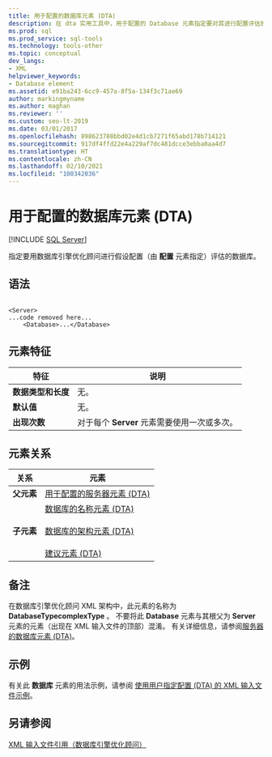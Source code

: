 ```yaml
---
title: 用于配置的数据库元素 (DTA)
description: 在 dta 实用工具中，用于配置的 Database 元素指定要对其进行配置评估的数据库。
ms.prod: sql
ms.prod_service: sql-tools
ms.technology: tools-other
ms.topic: conceptual
dev_langs:
- XML
helpviewer_keywords:
- Database element
ms.assetid: e91ba243-6cc9-457a-8f5a-134f3c71ae69
author: markingmyname
ms.author: maghan
ms.reviewer: ''
ms.custom: seo-lt-2019
ms.date: 03/01/2017
ms.openlocfilehash: 898623788bbd02e4d1cb7271f65abd178b714121
ms.sourcegitcommit: 917df4ffd22e4a229af7dc481dcce3ebba0aa4d7
ms.translationtype: HT
ms.contentlocale: zh-CN
ms.lasthandoff: 02/10/2021
ms.locfileid: "100342036"
---
```

# <a name="database-element-for-configuration-dta"></a>用于配置的数据库元素 (DTA)

 [!INCLUDE [SQL Server](../../includes/applies-to-version/sqlserver.md)]

指定要用数据库引擎优化顾问进行假设配置（由 **配置** 元素指定）评估的数据库。  
  
## <a name="syntax"></a>语法  
  
```  
  
<Server>  
...code removed here...  
    <Database>...</Database>  
```  
  
## <a name="element-characteristics"></a>元素特征  
  
|特征|说明|  
|--------------------|-----------------|  
|**数据类型和长度**|无。|  
|**默认值**|无。|  
|**出现次数**|对于每个 **Server** 元素需要使用一次或多次。|  
  
## <a name="element-relationships"></a>元素关系  
  
|关系|元素|  
|------------------|--------------|  
|**父元素**|[用于配置的服务器元素 (DTA)](../../tools/dta/server-element-for-configuration-dta.md)|  
|**子元素**|[数据库的名称元素 (DTA)](../../tools/dta/name-element-for-database-dta.md)<br /><br /> [数据库的架构元素 (DTA)](../../tools/dta/schema-element-for-database-dta.md)<br /><br /> [建议元素 (DTA)](../../tools/dta/recommendation-element-dta.md)|  
  
## <a name="remarks"></a>备注  
 在数据库引擎优化顾问 XML 架构中，此元素的名称为 **DatabaseTypecomplexType** 。 不要将此 **Database** 元素与其根父为 **Server** 元素的元素（出现在 XML 输入文件的顶部）混淆。 有关详细信息，请参阅[服务器的数据库元素 (DTA)](../../tools/dta/database-element-for-server-dta.md)。  
  
## <a name="example"></a>示例  
 有关此 **数据库** 元素的用法示例，请参阅 [使用用户指定配置 (DTA) 的 XML 输入文件示例](../../tools/dta/xml-input-file-sample-with-user-specified-configuration-dta.md)。  
  
## <a name="see-also"></a>另请参阅  
 [XML 输入文件引用（数据库引擎优化顾问）](../../tools/dta/xml-input-file-reference-database-engine-tuning-advisor.md)  
  
  
